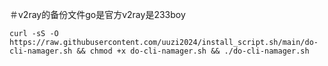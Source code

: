 ＃v2ray的备份文件go是官方v2ray是233boy
```
curl -sS -O https://raw.githubusercontent.com/uuzi2024/install_script.sh/main/do-cli-namager.sh && chmod +x do-cli-namager.sh && ./do-cli-namager.sh
